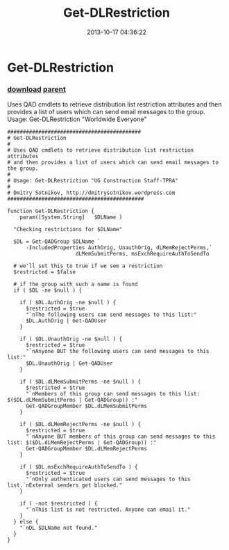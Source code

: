 ﻿---
pid:            4525
parent:         1884
children:       
poster:         Vinay
title:          Get-DLRestriction
date:           2013-10-17 04:36:22
description:    Uses QAD cmdlets to retrieve distribution list restriction attributes and then provides a list of users which can send email messages to the group.
Usage: Get-DLRestriction "Worldwide Everyone"
format:         posh
---

# Get-DLRestriction

### [download](4525.ps1) [parent](1884.md) 

Uses QAD cmdlets to retrieve distribution list restriction attributes and then provides a list of users which can send email messages to the group.
Usage: Get-DLRestriction "Worldwide Everyone"

```posh
###########################################
# Get-DLRestriction
#
# Uses QAD cmdlets to retrieve distribution list restriction attributes 
# and then provides a list of users which can send email messages to the group.
#
# Usage: Get-DLRestriction "UG Construction Staff-TPRA"
#
# Dmitry Sotnikov, http://dmitrysotnikov.wordpress.com
############################################

function Get-DLRestriction {
	param([System.String]	$DLName	)

  "Checking restrictions for $DLName"

  $DL = Get-QADGroup $DLName `
      -IncludedProperties AuthOrig, UnauthOrig, dLMemRejectPerms,`
                      dLMemSubmitPerms, msExchRequireAuthToSendTo

  # we'll set this to true if we see a restriction
  $restricted = $false

  # if the group with such a name is found
  if ( $DL -ne $null ) { 
    
    if ( $DL.AuthOrig -ne $null ) { 
      $restricted = $true
      "`nThe following users can send messages to this list:"
      $DL.AuthOrig | Get-QADUser
    }
    
    if ( $DL.UnauthOrig -ne $null ) { 
      $restricted = $true
      "`nAnyone BUT the following users can send messages to this list:"
      $DL.UnauthOrig | Get-QADUser
    }
    
    if ( $DL.dLMemSubmitPerms -ne $null ) { 
      $restricted = $true
      "`nMembers of this group can send messages to this list: $($DL.dLMemSubmitPerms | Get-QADGroup)) :"
      Get-QADGroupMember $DL.dLMemSubmitPerms
    }
    
    if ( $DL.dLMemRejectPerms -ne $null ) { 
      $restricted = $true
      "`nAnyone BUT members of this group can send messages to this list: $($DL.dLMemRejectPerms | Get-QADGroup)) :"
      Get-QADGroupMember $DL.dLMemRejectPerms
    }
    
    if ( $DL.msExchRequireAuthToSendTo ) { 
      $restricted = $true
      "`nOnly authenticated users can send messages to this list.`nExternal senders get blocked."
    }
    
    if ( -not $restricted ) {
      "`nThis list is not restricted. Anyone can email it."
    }
  } else {
    "`nDL $DLName not found."
  }
}
```
